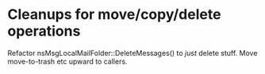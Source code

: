 # Cleanups for move/copy/delete operations

Refactor nsMsgLocalMailFolder::DeleteMessages() to _just_ delete stuff.
Move move-to-trash etc upward to callers.



